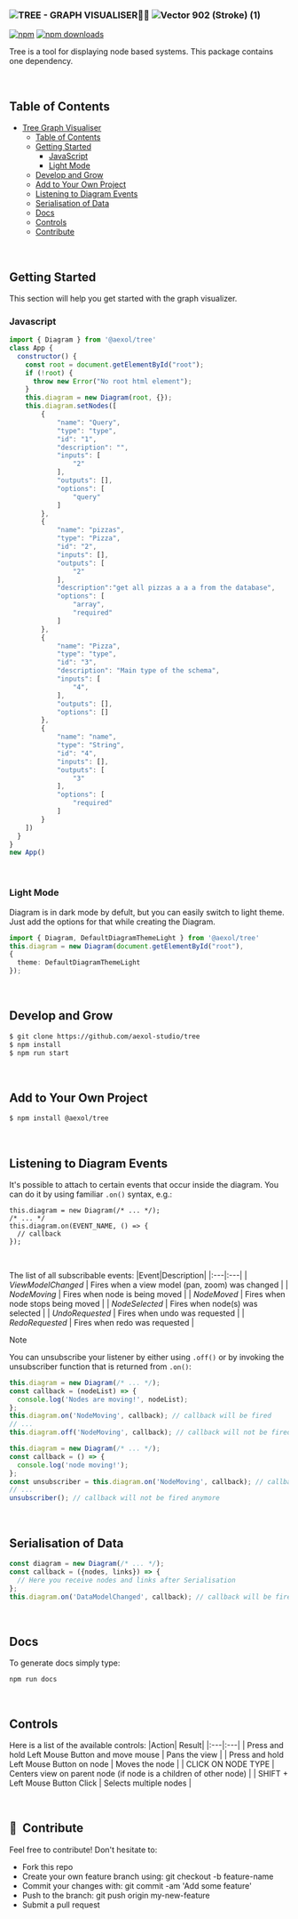 ### ![TREE - GRAPH VISUALISER](https://github.com/user-attachments/assets/21ea495e-38db-4cf4-8751-8e9c9a0d9556) ![Vector 902 (Stroke) (1)](https://github.com/user-attachments/assets/93e38773-7467-4374-a9e8-13387aa5b076)

<!--STRONA WIZUALNA: słowo "Tree" w nagłówku można albo wyboldować, albo napisać wielkimi literami aby bardziej go wyróżnić, szczególnie, że występuje tylko raz i w związku z tym nie obciążyłaby taka zmiana wizualnie - alternatywnie można też napisać wielkimi literami całość tekstu; TREŚĆ MERYTORYCZNA: w zależności od tego, czy chcemy przestrzegać British English, czy American English, zmieni to pisownię słowa "visualiser" - w American English powinno być "visualizer"-->
[![npm](https://img.shields.io/npm/v/@aexol/tree.svg?style=flat-square)](https://www.npmjs.com/package/@aexol/tree) [![npm downloads](https://img.shields.io/npm/dm/@aexol/tree.svg?style=flat-square)](https://www.npmjs.com/package/@aexol/tree)

Tree is a tool for displaying node based systems. <!--TREŚĆ MERYTORYCZNA: "a tool" zamiast "the tool" ponieważ pojawia się po raz pierwszy na stronie-->
This package contains one dependency. <!--STRONA WIZUALNA: można ewentualnie dodać element Markdowna do tej linijki tak, aby podkreślić, że następuje zależność. TREŚĆ MERYTORYCZNA: można dodać źródło, z którego czerpie ta paczka z nazwy albo z załącznika w postaci linku tak, aby użytkownik był o tym poinformowany bez konieczności przenoszenia wzroku na kod--> 

<br />

## Table of Contents

- [Tree Graph Visualiser](#TREE-GRAPH-VISUALISER)
  - [Table of Contents](#table-of-contents)
  - [Getting Started](#Getting-Started)
     - [JavaScript](#Javascript)
     - [Light Mode](#Light-Mode)
  - [Develop and Grow](#Develop-and-Grow)
  - [Add to Your Own Project](#Add-to-Your-Own-Project)
  - [Listening to Diagram Events](#Listening-to-Diagram-Events)
  - [Serialisation of Data](#Serialisation-of-Data)
  - [Docs](#Docs)
  - [Controls](#Controls)
  - [Contribute](#Contribute)

<br />
    
## Getting Started 

This section will help you get started with the graph visualizer.


### Javascript
```js
import { Diagram } from '@aexol/tree'
class App {
  constructor() {
    const root = document.getElementById("root");
    if (!root) {
      throw new Error("No root html element");
    }
    this.diagram = new Diagram(root, {});
    this.diagram.setNodes([
        {
            "name": "Query",
            "type": "type",
            "id": "1",
            "description": "",
            "inputs": [
                "2"
            ],
            "outputs": [],
            "options": [
                "query"
            ]
        },
        {
            "name": "pizzas",
            "type": "Pizza",
            "id": "2",
            "inputs": [],
            "outputs": [
                "2"
            ],
            "description":"get all pizzas a a a from the database",
            "options": [
                "array",
                "required"
            ]
        },
        {
            "name": "Pizza",
            "type": "type",
            "id": "3",
            "description": "Main type of the schema",
            "inputs": [
                "4",
            ],
            "outputs": [],
            "options": []
        },
        {
            "name": "name",
            "type": "String",
            "id": "4",
            "inputs": [],
            "outputs": [
                "3"
            ],
            "options": [
                "required"
            ]
        }
    ])
  }
}
new App()
```
<br />

### Light Mode
<!--STRONA WIZUALNA: zmiana na formatowanie Pierwsza Litera Wyrazu Pisana Wielką Literą-->

Diagram is in dark mode by defult, but you can easily switch to light theme. Just add the options for that while creating the Diagram.

```ts
import { Diagram, DefaultDiagramThemeLight } from '@aexol/tree'
this.diagram = new Diagram(document.getElementById("root"),
{
  theme: DefaultDiagramThemeLight
});
```

<br />

## Develop and Grow

```sh
$ git clone https://github.com/aexol-studio/tree
$ npm install
$ npm run start
```

<br />

## Add to Your Own Project
<!--STRONA WIZUALNA: zmiana na formatowanie Pierwsza Litera Wyrazu Pisana Wielką Literą-->
<!--TREŚĆ MERYTORYCZNA: dodano "own"-->

```sh
$ npm install @aexol/tree
```

<br />

## Listening to Diagram Events
<!--STRONA WIZUALNA: zmiana na formatowanie Pierwsza Litera Wyrazu Pisana Wielką Literą-->

It's possible to attach <!--attach what?--> to certain events that occur inside the diagram.
You can do it by using familiar `.on()` syntax, e.g.:

```
this.diagram = new Diagram(/* ... */);
/* ... */
this.diagram.on(EVENT_NAME, () => {
  // callback
});
```
<br />

The list of all subscribable events:
|Event|Description|
|:---|:---|
| *ViewModelChanged* | Fires when a view model (pan, zoom) was changed |
| *NodeMoving* | Fires when node is being moved |
| *NodeMoved* | Fires when node stops being moved |
| *NodeSelected* | Fires when node(s) was selected |
| *UndoRequested* | Fires when undo was requested |
| *RedoRequested* | Fires when redo was requested |

> [!NOTE]
> You can unsubscribe your listener by either using `.off()` or by invoking the unsubscriber function that is returned from `.on()`:

```js
this.diagram = new Diagram(/* ... */);
const callback = (nodeList) => {
  console.log('Nodes are moving!', nodeList);
};
this.diagram.on('NodeMoving', callback); // callback will be fired
// ...
this.diagram.off('NodeMoving', callback); // callback will not be fired anymore
```

```js
this.diagram = new Diagram(/* ... */);
const callback = () => {
  console.log('node moving!');
};
const unsubscriber = this.diagram.on('NodeMoving', callback); // callback will be fired
// ...
unsubscriber(); // callback will not be fired anymore
```

<br />

## Serialisation of Data
<!--STRONA WIZUALNA: zmiana na formatowanie Pierwsza Litera Wyrazu Pisana Wielką Literą-->
<!--TREŚĆ MERYTORYCZNA: w zależności od tego, czy chcemy przestrzegać British English, czy American English, zmieni to pisownię słowa "serialisation" - w American English powinno być "serialization", American English w przypadku tego słowa jest też bardziej powszechny-->

```js
const diagram = new Diagram(/* ... */);
const callback = ({nodes, links}) => {
  // Here you receive nodes and links after Serialisation
};
this.diagram.on('DataModelChanged', callback); // callback will be fired

```

<br />

## Docs

To generate docs <!--what docs, does it need clarification?--> simply type:
```
npm run docs
```

<br />


## Controls

Here is a list of the available controls: 
|Action| Result|
|:---|:---|
| Press and hold Left Mouse Button and move mouse | Pans the view |
| Press and hold Left Mouse Button on node | Moves the node |
| CLICK ON NODE TYPE | Centers view on parent node (if node is a children of other node) |
| SHIFT + Left Mouse Button Click | Selects multiple nodes |

<br />

## <span>💚</span>&nbsp;&nbsp;Contribute

Feel free to contribute! Don't hesitate to:

- Fork this repo
- Create your own feature branch using: git checkout -b feature-name
- Commit your changes with: git commit -am 'Add some feature'
- Push to the branch: git push origin my-new-feature
- Submit a pull request

<!-- ALTERNATIVE ARROW COLOR: ![arrow-top-blue](https://github.com/user-attachments/assets/db67ff9e-fc13-4e43-a48f-0a9182e8093c)-->
